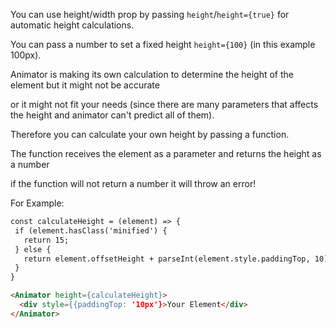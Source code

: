 You can use height/width prop by passing `height`/`height={true}` 
for automatic height calculations.

You can pass a number to set a fixed height `height={100}` (in this example 100px).

Animator is making its own calculation to determine the height of the element
but it might not be accurate 

or it might not fit your needs (since there are many
parameters that affects the height and animator can't predict all of them).

Therefore you can calculate your own height by passing a function.

The function receives the element as a parameter and returns the height as a number

if the function will not return a number it will throw an error!

For Example:

```html
const calculateHeight = (element) => {
 if (element.hasClass('minified') {
   return 15;
 } else {
   return element.offsetHeight + parseInt(element.style.paddingTop, 10) + 5;
 }
}

<Animator height={calculateHeight}>
  <div style={{paddingTop: '10px'}>Your Element</div>
</Animator>

```
